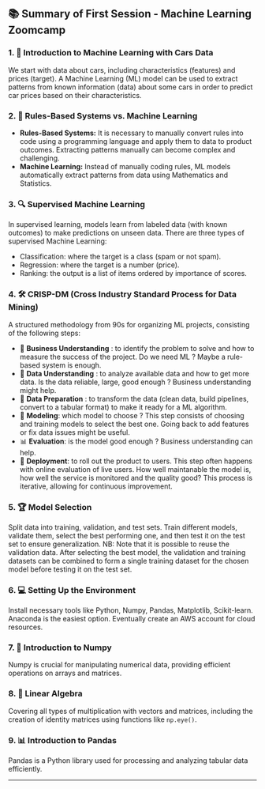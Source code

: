 ## 📚 Summary of First Session - Machine Learning Zoomcamp

### 1. **🚗 Introduction to Machine Learning with Cars Data**  
   We start with data about cars, including characteristics (features) and prices (target). A Machine Learning (ML) model can be used to extract patterns from known information (data) about some cars in order to predict car prices based on their characteristics.

### 2. **🧠 Rules-Based Systems vs. Machine Learning**  
   - **Rules-Based Systems:** It is necessary to manually convert rules into code using a programming language and apply them to data to product outcomes. Extracting patterns manually can become complex and challenging.  
   - **Machine Learning:** Instead of manually coding rules, ML models automatically extract patterns from data using Mathematics and Statistics.

### 3. **🔍 Supervised Machine Learning**  
   In supervised learning, models learn from labeled data (with known outcomes) to make predictions on unseen data. There are three types of supervised Machine Learning:
   - Classification: where the target is a class (spam or not spam).
   - Regression: where the target is a number (price).
   - Ranking: the output is a list of items ordered by importance of scores.

### 4. **🛠️ CRISP-DM (Cross Industry Standard Process for Data Mining)**  
   A structured methodology from 90s for organizing ML projects, consisting of the following steps:  
   - 💼 **Business Understanding** : to identify the problem to solve and how to measure the success of the project. Do we need ML ? Maybe a rule-based system is enough.
   - 🔎 **Data Understanding** : to analyze available data and how to get more data. Is the data reliable, large, good enough ? Business understanding might help.
   - 🧹 **Data Preparation** : to transform the data (clean data, build pipelines, convert to a tabular format) to make it ready for a ML algorithm.
   - 🤖 **Modeling**: which model to choose ? This step consists of choosing and training models to select the best one. Going back to add features or fix data issues might be useful.
   - 📊 **Evaluation**: is the model good enough ? Business understanding can help.
   - 🚀 **Deployment**: to roll out the product to users. This step often happens with online evaluation of live users. How well maintanable the model is, how well the service is monitored and the quality good?
   This process is iterative, allowing for continuous improvement.

### 5. **🏆 Model Selection**  
   Split data into training, validation, and test sets. Train different models, validate them, select the best performing one, and then test it on the test set to ensure generalization.
   NB: Note that it is possible to reuse the validation data. After selecting the best model, the validation and training datasets can be combined to form a single training dataset for the chosen model before testing it on the test set.

### 6. **💻 Setting Up the Environment**  
   Install necessary tools like Python, Numpy, Pandas, Matplotlib, Scikit-learn. Anaconda is the easiest option. Eventually create an AWS account for cloud resources.

### 7. **🔢 Introduction to Numpy**  
   Numpy is crucial for manipulating numerical data, providing efficient operations on arrays and matrices.

### 8. **🔗 Linear Algebra**  
   Covering all types of multiplication with vectors and matrices, including the creation of identity matrices using functions like `np.eye()`.

### 9. **📊 Introduction to Pandas**  
   Pandas is a Python library used for processing and analyzing tabular data efficiently.

---
